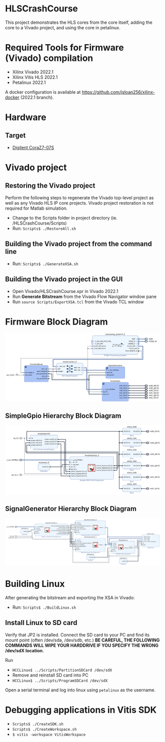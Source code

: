# HLSCrashCourse
This project demonstrates the HLS cores from the core itself, adding the core to a Vivado project, and using the core in petalinux.

# Required Tools for Firmware (Vivado) compilation
* Xilinx Vivado 2022.1
* Xilinx Vitis HLS 2022.1
* Petalinux 2022.1

A docker configuration is available at https://github.com/jsloan256/xilinx-docker (2022.1 branch).

# Hardware
## Target
* [Digilent CoraZ7-07S](https://reference.digilentinc.com/programmable-logic/cora-z7/start?redirect=1)

# Vivado project
## Restoring the Vivado project
Perform the following steps to regenerate the Vivado top-level project as well as any Vivado HLS IP core projects. Vivado project restoration is not required for Matlab simulation.

* Change to the Scripts folder in project directory (ie. /HLSCrashCourse/Scripts)
* Run: `Scripts$ ./RestoreAll.sh`

## Building the Vivado project from the command line
* Run: `Scripts$ ./GenerateXSA.sh`

## Building the Vivado project in the GUI
* Open Vivado/HLSCrashCourse.xpr in Vivado 2022.1
* Run **Generate Bitstream** from the Vivado Flow Navigator window pane
* Run `source Scripts/ExportXSA.tcl` from the Vivado TCL window

# Firmware Block Diagram
![HLSCrashCourse Block Diagram](HLSCrashCourseBlockDiagram.png)

## SimpleGpio Hierarchy Block Diagram
![SimpleGPIO Hierarchy Block](SimpleGPIOHierarchyBlock.png)

## SignalGenerator Hierarchy Block Diagram
![SignalGenerator Hierarchy Block](SignalGeneratorHierarchyBlock.png)

# Building Linux
After generating the bitstream and exporting the XSA in Vivado:

* Run: `Scripts$ ./BuildLinux.sh`

## Install Linux to SD card
Verify that JP2 is installed. Connect the SD card to your PC and find its mount point (often /dev/sda, /dev/sdb, etc.) **BE CAREFUL, THE FOLLOWING COMMANDS WILL WIPE YOUR HARDDRIVE IF YOU SPECIFY THE WRONG /dev/sdX location.**

Run
* `HCCLinux$ ../Scripts/PartitionSDCard /dev/sdX`
* Remove and reinstall SD card into PC
* `HCCLinux$ ../Scripts/ProgramSDCard /dev/sdX`

Open a serial terminal and log into linux using `petalinux` as the username.

# Debugging applications in Vitis SDK
* `Scripts$ ./CreateSDK.sh`
* `Scripts$ ./CreateWorkspace.sh`
* `$ vitis -workspace VitisWorkspace`
